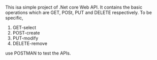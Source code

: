 This isa simple project of .Net core Web API.
It contains the basic operations which are GET, POSt, PUT and DELETE respectively.
To be specific, 
1. GET-select
2. POST-create
3. PUT-modify
4. DELETE-remove

use POSTMAN to test the APIs.
